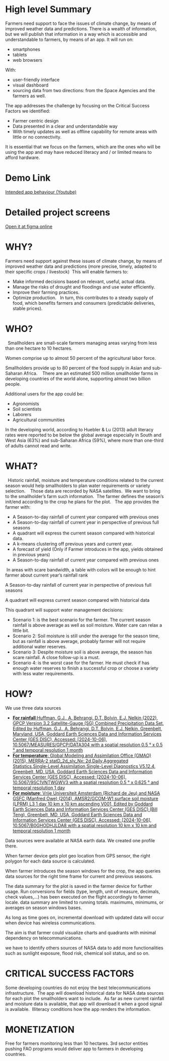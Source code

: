 # High level Summary

Farmers need support to face the issues of climate change, by means of improved weather data and predictions. There is a wealth of information, but we will publish that information in a way which is accessible and understandable to farmers, by means of an app. It will run on:
- smartphones
- tablets
- web browsers

With:
- user-friendly interface
- visual dashboard
- sourcing data from two directions: from the Space Agencies and the farmers as well.

The app addresses the challenge by focusing on the Critical Success Factors we identified:
- Farmer centric design
- Data presented in a clear and understandable way
- With timely updates as well as offline capability for remote areas with little or no connectivity.

It is essential that we focus on the farmers, which are the ones who will be using the app and may have reduced literacy and / or limited means to afford hardware.

# Demo Link
[Intended app behaviour (Youtube)](https://www.youtube.com/watch?v=cKN6QTTM4XQ)

# Detailed project screens
[Open it at figma online ](Https://www.figma.com/community/file/1424843421858850351/nasagrowth)

# WHY? 
Farmers need support against these issues of climate change, by means of improved weather data and predictions (more precise, timely, adapted to their specific crops / livestock) 
This will enable farmers to: 

+ Make informed decisions based on relevant, useful, actual data. 
+ Manage the risks of drought and floodings and use water efficiently. 
+ Improve their farming practices. 
+ Optimize production.
   
In turn, this contributes to a steady supply of food, which benefits farmers and consumers (predictable deliveries, stable prices). 

 # WHO? 
 
Smallholders are small-scale farmers managing areas varying from less than one hectare to 10 hectares. 

Women comprise up to almost 50 percent of the agricultural labor force. 

Smallholders provide up to 80 percent of the food supply in Asian and sub-Saharan Africa. 
 
There are an estimated 500 million smallholder farms in developing countries of the world alone, supporting almost two billion people. 

Additional users for the app could be:

+ Agronomists 
+ Soil scientists 
+ Laborers 
+ Agricultural communities 

In the developing world, according to Huebler & Lu (2013) adult literacy rates were reported to be below the global average especially in South and West Asia (63%) and sub-Saharan Africa (59%), where more than one-third of adults cannot read and write.

# WHAT? 
 
Historic rainfall, moisture and temperature conditions related to the current season would help smallholders to plan water requirements or variety selection. 
 
Those data are recorded by NASA satellites. 
We want to bring to the smallholder’s farm such information. 
The farmer defines the season’s init/end according to the crop he plans for the plot.  
The app provides the farmer with: 

+ A Season-to-day rainfall of current year compared with previous ones 
+ A Season-to-day rainfall of current year in perspective of previous full seasons 
+ A quadrant will express the current season compared with historical data. 
+ A k-means clustering off previous years and current year. 
+ A forecast of yield (Only if Farmer introduces in the app, yields obtained in previous years) 
+ A Season-to-day rainfall of current year compared with previous ones 


 In areas with scare bandwidth, a table with colors will be enough to hint farmer about current year’s rainfall rank 

A Season-to-day rainfall of current year in perspective of previous full seasons 


A quadrant will express current season compared with historical data  


This quadrant will support water management decisions: 
 
+ Scenario 1: is the best scenario for the farmer. The current season rainfall is above average as well as soil moisture. Water care can relax a little bit. 
+ Scenario 2: Soil moisture is still under the average for the season time, but as rainfall is above average, probably farmer will not require additional water reserves. 
+ Scenario 3: Despite moisture soil is above average, the season has scare rainfall. A close follow-up is a must. 
+ Scenario 4: is the worst case for the farmer. He must check if has enough water reserves to finish a successful crop or choose a variety with less water requirements. 

# HOW?

We use three data sources
+ [**For rainfall**:Huffman, G.J., A. Behrangi, D.T. Bolvin, E.J. Nelkin (2022), GPCP Version 3.2 Satellite-Gauge (SG) Combined Precipitation Data Set, Edited by Huffman, G.J., A. Behrangi, D.T. Bolvin, E.J. Nelkin, Greenbelt, Maryland, USA, Goddard Earth Sciences Data and Information Services Center (GES DISC), Accessed: [2024-10-06], 10.5067/MEASURES/GPCP/DATA304 with a spatial resolution 0.5 ° x 0.5 ° and temporal resolution 1 month](https://disc.gsfc.nasa.gov/datasets/GPCPMON_3.2/summary)
+ [**For temperature**: Global Modeling and Assimilation Office (GMAO) (2015), MERRA-2 statD_2d_slv_Nx: 2d,Daily,Aggregated Statistics,Single-Level,Assimilation,Single-Level Diagnostics V5.12.4, Greenbelt, MD, USA, Goddard Earth Sciences Data and Information Services Center (GES DISC), Accessed: [2024-10-06], 10.5067/9SC1VNTWGWV3 with a spatial resolution 0.5 ° x 0.625 ° and temporal resolution 1 day](https://disc.gsfc.nasa.gov/datasets/M2S)
+ [**For moisture**: Vrije Universiteit Amsterdam (Richard de Jeu) and NASA GSFC (Manfred Owe) (2014), AMSR2/GCOM-W1 surface soil moisture (LPRM) L3 1 day 10 km x 10 km ascending V001, Edited by Goddard Earth Sciences Data and Information Services Center (GES DISC) (Bill Teng), Greenbelt, MD, USA, Goddard Earth Sciences Data and Information Services Center (GES DISC), Accessed: [2024-10-06], 10.5067/B0GHODHJLDA8 with a spatial resolution 10 km x 10 km and temporal resolution 1 month](https://disc.gsfc.nasa.gov/datasets/LPRM_AMSR2_DS_A_SOILM3_001/summary?keywords=moisture%20soil)

Data sources were available at NASA earth data. We created one profile there.

When farmer device gets plot geo location from GPS sensor,  the right polygon for each data source is calculated.

When farmer introduces the season windows for the crop, the app queries data sources for the right time frame for current and previous seasons. 

The data summary for  the plot is saved in the farmer device for further usage. Run conversions for fields (type, length, unit of measure, decimals, check values,...) has been executed on the flight accordingly to farmer locale. data summary are limited to running totals. maximums, minimums, or averages on season windows bases.

As long as time goes on, incremental download with updated data will occur when device has wireless communications.

The aim is that farmer could visualize charts and quadrants with minimal dependency on telecommunications. 

we have to identify others sources of NASA data to add more functionalities such as sunlight exposure, flood risk, chemical soil status, and so on. 




# CRITICAL SUCCESS FACTORS 
Some developing countries do not enjoy the best telecommunications infrastructure. 
The app will download historical data for NASA data sources for each plot the smallholders want to include. 
As far as new current rainfall and moisture data is available, that app will download it when a good signal is available. 
 Illiteracy conditions how the app renders the information. 

# MONETIZATION
Free for farmers monitoring less than 10 hectares. 3rd sector entities pushing FAO programs would deliver app to farmers in developing countries.
